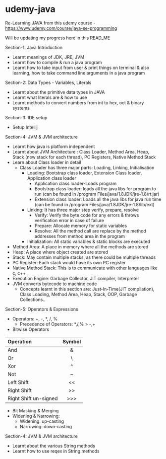 # udemy-java

Re-Learning JAVA from this udemy course - https://www.udemy.com/course/java-se-programming

Will be updating my progress here in this READ_ME

Section-1: Java Introduction

- Learnt meanings of JDK, JRE, JVM
- Learnt how to compile & run a java program
- Learnt how to take input from user & print things on terminal & also learning, how to take command line arguments in a
  java program

Section-2: Data Types - Variables, Literals

- Learnt about the primitive data types in JAVA
- Learnt what literals are & how to use
- Learnt methods to convert numbers from int to hex, oct & binary systems

Section-3: IDE setup

- Setup Intellij

Section-4: JVM & JVM architecture

- Learnt how java is platform independent
- Learnt about JVM Architecture : Class Loader, Method Area, Heap, Stack (new stack for each thread), PC Registers,
  Native Method Stack
- Learn about Class loader in detail
    - Class Loader has three major parts: Loading, Linking, Initialisation
        - Loading: Bootstrap class loader, Extension Class loader, Application class loader
            - Application class loader-Loads program
            - Bootstrap class loader: loads all the java libs for program to run (can be found in /program
              Files/java/1.8JDK/jre-1.8/rt.jar)
            - Extension class loader: Loads all the java libs for java run time (can be found in /program
              Files/java/1.8JDK/jre-1.8/lib/ext)
        - Linking: It has three major step verify, prepare, resolve
            - Verify: Verify the byte code for any errors & throws verification error in case of failure
            - Prepare: Allocate memory for static variables
            - Resolve: All the method call are replace by the method addresses from method area in the program
        - Initialization: All static variables & static blocks are executed
- Method Area: A place in memory where all the methods are stored
- Heap: A place where object created are stored
- Stack: May contain multiple stacks, as there could be multiple threads
- PC Register: Each stack would have its own PC register
- Native Method Stack: This is to communicate with other languages like c, c++
- Execution Engine: Garbage Collector, JIT compiler, Interpreter
- JVM converts bytecode to machine code
    - Concepts learnt in this section are: Just-In-Time(JIT compilation), Class Loading, Method Area, Heap, Stack, OOP,
      Garbage Collections..

Section-5: Operators & Expressions

- Operators: +, -, *, /, %
    - Precedence of Operators: *,/,%  > -,+
- Bitwise Operators

| Operation             | Symbol |
|:----------------------|:------:|
| And                   |   &    |
| Or                    |   \    |
| Xor                   |   ^    |
| Not                   |   ~    |
| Left Shift            |   <<   |
| Right Shift           |  \>>   |
| Right Shift un-signed |  \>>>  |

- Bit Masking & Merging
- Widening & Narrowing:
    - Widening: up-casting
    - Narrowing: down-casting

Section-4: JVM & JVM architecture

- Learnt about the various String methods
- Learnt how to use reqex in String methods


















